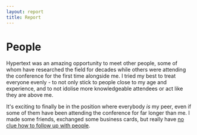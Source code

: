 ```yaml
---
layout: report
title: Report
---
```


# People
Hypertext was an amazing opportunity to meet other people, some of whom have researched the field for decades while others were attending the conference for the first time alongside me. I tried my best to treat everyone evenly - to not only stick to people close to my age and experience, and to not idolise more knowledgeable attendees or act like they are above me.

It's exciting to finally be in the position where everybody *is* my peer, even if some of them have been attending the conference for far longer than me. I made some friends, exchanged some business cards, but really have [no clue how to follow up with people](takeaways#i-have-no-idea-how-to-follow-up-after-a-conference).